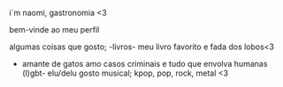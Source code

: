 i´m naomi, gastronomia <3

bem-vinde ao meu perfil

algumas coisas que gosto;
-livros- meu livro favorito e fada dos lobos<3
- amante de gatos
amo casos criminais e tudo que envolva humanas
(l)gbt- elu/delu 
gosto musical; kpop, pop, rock, metal <3


<!--
**pr3ttynaomi/pr3ttynaomi** is a ✨ _special_ ✨ repository because its `README.md` (this file) appears on your GitHub profile.

Here are some ideas to get you started:

- 🔭 I’m currently working on ...
- 🌱 I’m currently learning ...
- 👯 I’m looking to collaborate on ...
- 🤔 I’m looking for help with ...
- 💬 Ask me about ...
- 📫 How to reach me: ...
- 😄 Pronouns: ...
- ⚡ Fun fact: ...
-->
